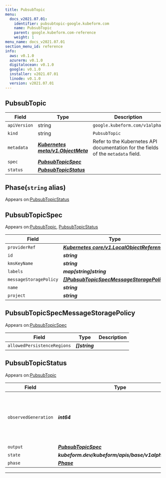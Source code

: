 ```yaml
---
title: PubsubTopic
menu:
  docs_v2021.07.01:
    identifier: pubsubtopic-google.kubeform.com
    name: PubsubTopic
    parent: google.kubeform.com-reference
    weight: 1
menu_name: docs_v2021.07.01
section_menu_id: reference
info:
  aws: v0.1.0
  azurerm: v0.1.0
  digitalocean: v0.1.0
  google: v0.1.0
  installer: v2021.07.01
  linode: v0.1.0
  version: v2021.07.01
---
```


## PubsubTopic
| Field | Type | Description |
| ------ | ----- | ----------- |
| `apiVersion` | string | `google.kubeform.com/v1alpha1` |
|    `kind` | string | `PubsubTopic` |
| `metadata` | ***[Kubernetes meta/v1.ObjectMeta](https://v1-18.docs.kubernetes.io/docs/reference/generated/kubernetes-api/v1.18/#objectmeta-v1-meta)***|Refer to the Kubernetes API documentation for the fields of the `metadata` field.|
| `spec` | ***[PubsubTopicSpec](#pubsubtopicspec)***||
| `status` | ***[PubsubTopicStatus](#pubsubtopicstatus)***||
## Phase(`string` alias)

Appears on:[PubsubTopicStatus](#pubsubtopicstatus)

## PubsubTopicSpec

Appears on:[PubsubTopic](#pubsubtopic), [PubsubTopicStatus](#pubsubtopicstatus)

| Field | Type | Description |
| ------ | ----- | ----------- |
| `providerRef` | ***[Kubernetes core/v1.LocalObjectReference](https://v1-18.docs.kubernetes.io/docs/reference/generated/kubernetes-api/v1.18/#localobjectreference-v1-core)***||
| `id` | ***string***||
| `kmsKeyName` | ***string***| ***(Optional)*** |
| `labels` | ***map[string]string***| ***(Optional)*** |
| `messageStoragePolicy` | ***[[]PubsubTopicSpecMessageStoragePolicy](#pubsubtopicspecmessagestoragepolicy)***| ***(Optional)*** |
| `name` | ***string***||
| `project` | ***string***| ***(Optional)*** |
## PubsubTopicSpecMessageStoragePolicy

Appears on:[PubsubTopicSpec](#pubsubtopicspec)

| Field | Type | Description |
| ------ | ----- | ----------- |
| `allowedPersistenceRegions` | ***[]string***||
## PubsubTopicStatus

Appears on:[PubsubTopic](#pubsubtopic)

| Field | Type | Description |
| ------ | ----- | ----------- |
| `observedGeneration` | ***int64***| ***(Optional)*** Resource generation, which is updated on mutation by the API Server.|
| `output` | ***[PubsubTopicSpec](#pubsubtopicspec)***| ***(Optional)*** |
| `state` | ***kubeform.dev/kubeform/apis/base/v1alpha1.State***| ***(Optional)*** |
| `phase` | ***[Phase](#phase)***| ***(Optional)*** |
---
